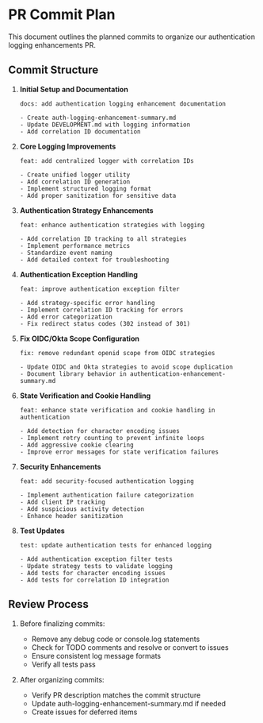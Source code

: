 # PR Commit Plan

This document outlines the planned commits to organize our authentication logging enhancements PR.

## Commit Structure

1. **Initial Setup and Documentation**
   ```
   docs: add authentication logging enhancement documentation
   
   - Create auth-logging-enhancement-summary.md
   - Update DEVELOPMENT.md with logging information
   - Add correlation ID documentation
   ```

2. **Core Logging Improvements**
   ```
   feat: add centralized logger with correlation IDs
   
   - Create unified logger utility
   - Add correlation ID generation
   - Implement structured logging format
   - Add proper sanitization for sensitive data
   ```

3. **Authentication Strategy Enhancements**
   ```
   feat: enhance authentication strategies with logging
   
   - Add correlation ID tracking to all strategies
   - Implement performance metrics
   - Standardize event naming
   - Add detailed context for troubleshooting
   ```

4. **Authentication Exception Handling**
   ```
   feat: improve authentication exception filter
   
   - Add strategy-specific error handling
   - Implement correlation ID tracking for errors
   - Add error categorization
   - Fix redirect status codes (302 instead of 301)
   ```

5. **Fix OIDC/Okta Scope Configuration**
   ```
   fix: remove redundant openid scope from OIDC strategies
   
   - Update OIDC and Okta strategies to avoid scope duplication
   - Document library behavior in authentication-enhancement-summary.md
   ```

6. **State Verification and Cookie Handling**
   ```
   feat: enhance state verification and cookie handling in authentication
   
   - Add detection for character encoding issues
   - Implement retry counting to prevent infinite loops
   - Add aggressive cookie clearing
   - Improve error messages for state verification failures
   ```

7. **Security Enhancements**
   ```
   feat: add security-focused authentication logging
   
   - Implement authentication failure categorization
   - Add client IP tracking
   - Add suspicious activity detection
   - Enhance header sanitization
   ```

8. **Test Updates**
   ```
   test: update authentication tests for enhanced logging
   
   - Add authentication exception filter tests
   - Update strategy tests to validate logging
   - Add tests for character encoding issues
   - Add tests for correlation ID integration
   ```

## Review Process

1. Before finalizing commits:
   - Remove any debug code or console.log statements
   - Check for TODO comments and resolve or convert to issues
   - Ensure consistent log message formats
   - Verify all tests pass

2. After organizing commits:
   - Verify PR description matches the commit structure
   - Update auth-logging-enhancement-summary.md if needed
   - Create issues for deferred items